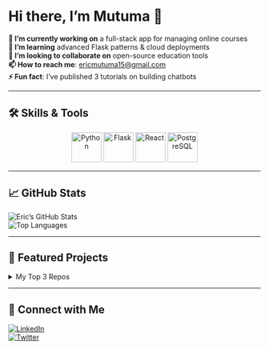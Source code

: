 <!-- 👋 Greet visitors -->
# Hi there, I’m Mutuma 👋

<!-- A short tagline -->
**🔭 I’m currently working on** a full-stack app for managing online courses  
**🌱 I’m learning** advanced Flask patterns & cloud deployments  
**👯 I’m looking to collaborate on** open-source education tools  
**📫 How to reach me**: ericmutuma15@gmail.com  
**⚡ Fun fact**: I’ve published 3 tutorials on building chatbots  

---

## 🛠 Skills & Tools

<div align="center">
  <!-- Adjust the width value to make icons even larger/smaller -->
  <img src="https://img.shields.io/badge/Python-3776AB?logo=python&logoColor=white" alt="Python" width="60" />
  <img src="https://img.shields.io/badge/Flask-000000?logo=flask&logoColor=white" alt="Flask" width="60" />
  <img src="https://img.shields.io/badge/React-20232A?logo=react&logoColor=61DAFB" alt="React" width="60" />
  <img src="https://img.shields.io/badge/PostgreSQL-336791?logo=postgresql&logoColor=white" alt="PostgreSQL" width="60" />
  <!-- add more as needed -->
</div>

<!--
Note: GitHub strips out custom CSS/style attributes for security, so inline hover effects
like box-shadow won’t work in a profile README itself. To get hover effects you’d need to
host this markdown on a GitHub Pages site or another environment where you can add your own CSS.
-->

---

## 📈 GitHub Stats

<!-- Updated to your username -->
![Eric’s GitHub Stats](https://github-readme-stats.vercel.app/api?username=ericmutuma15&show_icons=true&theme=radical)  
![Top Languages](https://github-readme-stats.vercel.app/api/top-langs/?username=ericmutuma15&layout=compact&theme=radical)

---

## 🔗 Featured Projects

<details>
  <summary>My Top 3 Repos</summary>
  
  1. **[Online-Dating App](https://desirelink.vercel.app/)**  
     Flask + Vite-React; real-time chat, location, media upload  
  2. **[Chatbot Clinic](https://github.com/Mutuma/chatbot-clinic)**  
     NLP-powered symptom checker; Twilio integration  
  3. **[Flask-Seeder](https://github.com/Mutuma/flask-seeder)**  
     Utility to migrate seed data from SQLite → PostgreSQL
</details>

---

## 🤝 Connect with Me

[![LinkedIn](https://img.shields.io/badge/LinkedIn-0077B5?logo=linkedin&logoColor=white)](https://linkedin.com/in/your-profile)  
[![Twitter](https://img.shields.io/badge/Twitter-1DA1F2?logo=twitter&logoColor=white)](https://twitter.com/your-handle)  
